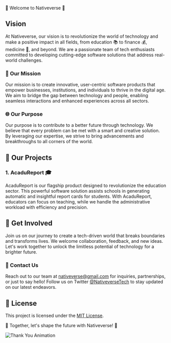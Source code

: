 🚀 Welcome to Nativeverse 🌌

<!--![Nativeverse Logo](https://your-domain.com/nativeverse-logo.png) -->

## Vision

At Nativeverse, our vision is to revolutionize the world of technology and make a positive impact in all fields, from education 📚 to finance 💰, medicine 🏥, and beyond. We are a passionate team of tech enthusiasts committed to developing cutting-edge software solutions that address real-world challenges.

### 🌟 Our Mission

Our mission is to create innovative, user-centric software products that empower businesses, institutions, and individuals to thrive in the digital age. We aim to bridge the gap between technology and people, enabling seamless interactions and enhanced experiences across all sectors.

### 🌐 Our Purpose

Our purpose is to contribute to a better future through technology. We believe that every problem can be met with a smart and creative solution. By leveraging our expertise, we strive to bring advancements and breakthroughs to all corners of the world.

## 🚀 Our Projects

### 1. AcaduReport 🎓

<!--![AcaduReport Screenshot](https://your-domain.com/acadureport-screenshot.png)-->

AcaduReport is our flagship product designed to revolutionize the education sector. This powerful software solution assists schools in generating automatic and insightful report cards for students. With AcaduReport, educators can focus on teaching, while we handle the administrative workload with efficiency and precision.

## 🌟 Get Involved

Join us on our journey to create a tech-driven world that breaks boundaries and transforms lives. We welcome collaboration, feedback, and new ideas. Let's work together to unlock the limitless potential of technology for a brighter future.

### 📧 Contact Us

Reach out to our team at nativeverse@gmail.com for inquiries, partnerships, or just to say hello! Follow us on Twitter [@NativeverseTech](https://twitter.com/NativeverseTech) to stay updated on our latest endeavors.

## 📝 License

This project is licensed under the [MIT License](https://your-domain.com/LICENSE).

🌌 Together, let's shape the future with Nativeverse! 🌌

![Thank You Animation](https://your-domain.com/thank-you-animation.gif)
